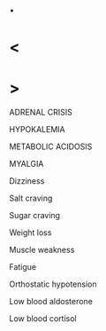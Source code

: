 # .

# <

# >

ADRENAL CRISIS

HYPOKALEMIA

METABOLIC ACIDOSIS

MYALGIA

Dizziness

Salt craving

Sugar craving

Weight loss

Muscle weakness

Fatigue

Orthostatic hypotension

Low blood aldosterone

Low blood cortisol
